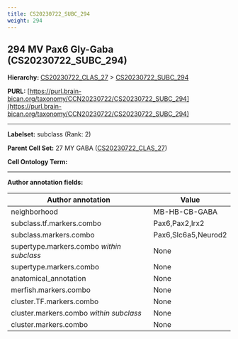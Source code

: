 ```yaml
---
title: CS20230722_SUBC_294
weight: 294
---
```

## 294 MV Pax6 Gly-Gaba (CS20230722_SUBC_294)
<b>Hierarchy: </b>
[CS20230722_CLAS_27](../CS20230722_CLAS_27) >
[CS20230722_SUBC_294](../CS20230722_SUBC_294)

**PURL:** [https://purl.brain-bican.org/taxonomy/CCN20230722/CS20230722_SUBC_294](https://purl.brain-bican.org/taxonomy/CCN20230722/CS20230722_SUBC_294)

---


**Labelset:** subclass (Rank: 2)

**Parent Cell Set:** 27 MY GABA ([CS20230722_CLAS_27](../CS20230722_CLAS_27))



**Cell Ontology Term:** 

[MARKER GENES.]: #


---

[TRANSFERRED ANNOTATIONS.]: #


[AUTHOR ANNOTATION FIELDS.]: #


**Author annotation fields:**

| Author annotation | Value |
|-------------------|-------|
|neighborhood|MB-HB-CB-GABA|
|subclass.tf.markers.combo|Pax6,Pax2,Irx2|
|subclass.markers.combo|Pax6,Slc6a5,Neurod2|
|supertype.markers.combo _within subclass_|None|
|supertype.markers.combo|None|
|anatomical_annotation|None|
|merfish.markers.combo|None|
|cluster.TF.markers.combo|None|
|cluster.markers.combo _within subclass_|None|
|cluster.markers.combo|None|

